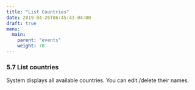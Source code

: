 ```yaml
---
title: "List Countries"
date: 2019-04-26T06:45:43-04:00
draft: true
menu:
  main:
    parent: "events"
    weight: 70
---
```


### 5.7 List countries

System displays all available countries. You can edit./delete their names.
